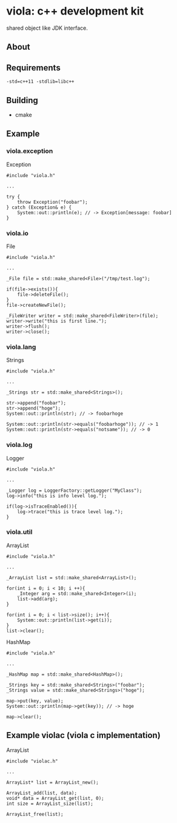 # viola: c++ development kit
shared object like JDK interface.

## About

## Requirements
```
-std=c++11 -stdlib=libc++
```

## Building
 - cmake

## Example

### viola.exception

Exception
```
#include "viola.h"

...

try {
	throw Exception("foobar");
} catch (Exception& e) {
	System::out::println(e); // -> Exception[message: foobar]
}
```

### viola.io

File
```
#include "viola.h"

...

_File file = std::make_shared<File>("/tmp/test.log");

if(file->exists()){
	file->deleteFile();
}
file->createNewFile();

_FileWriter writer = std::make_shared<FileWriter>(file);
writer->write("this is first line.");
writer->flush();
writer->close();
```

### viola.lang

Strings
```
#include "viola.h"

...

_Strings str = std::make_shared<Strings>();

str->append("foobar");
str->append("hoge");
System::out::println(str); // -> foobarhoge

System::out::println(str->equals("foobarhoge")); // -> 1
System::out::println(str->equals("notsame")); // -> 0
```

### viola.log

Logger

```
#include "viola.h"

...

_Logger log = LoggerFactory::getLogger("MyClass");
log->info("this is info level log.");

if(log->isTraceEnabled()){
	log->trace("this is trace level log.");
}
```

### viola.util

ArrayList
```
#include "viola.h"

...

_ArrayList list = std::make_shared<ArrayList>();

for(int i = 0; i < 10; i ++){
	_Integer arg = std::make_shared<Integer>(i);
	list->add(arg);
}

for(int i = 0; i < list->size(); i++){
	System::out::println(list->get(i));
}
list->clear();
```

HashMap
```
#include "viola.h"

...

_HashMap map = std::make_shared<HashMap>();

_Strings key = std::make_shared<Strings>("foobar");
_Strings value = std::make_shared<Strings>("hoge");

map->put(key, value);
System::out::println(map->get(key)); // -> hoge

map->clear();
```

## Example violac (viola c implementation)

ArrayList
```
#include "violac.h"

...

ArrayList* list = ArrayList_new();

ArrayList_add(list, data);
void* data = ArrayList_get(list, 0);
int size = ArrayList_size(list);

ArrayList_free(list);
```
